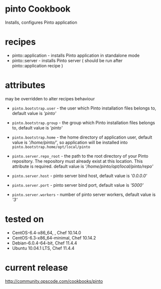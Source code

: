 # pinto Cookbook
Installs, configures Pinto application 

# recipes
* pinto::application - installs Pinto application in standalone mode
* pinto::server - installs Pinto server ( should be run after pinto::application recipe )

# attributes 
may be overridden to alter recipes behaviour 

* `pinto.bootstrap.user` - the user which Pinto installation files belongs to, default value is _'pinto'_
* `pinto.bootstrap.group` - the group which Pinto installation files belongs to, default value is _'pinto'_
* `pinto.bootstrap.home` - the home directory of application user, default value is _'/home/pinto/'_, so application will be installed into `pinto.bootstrap.home/opt/local/pinto`


*  `pinto.server.repo_root` - the path to the root directory of your Pinto repository. The repository must already exist at this location. This attribute is required. default value is _'/home/pinto/opt/local/pinto/repo'_
*  `pinto.server.host` - pinto server bind host, default value is _'0.0.0.0'_
*  `pinto.server.port` - pinto server bind port, default value is _'5000'_
*  `pinto.server.workers` - number of pinto server workers, default value is _'3'_


# tested on
* CentOS-6.4-x86_64, , Chef 10.14.0
* CentOS-6.3-x86_64-minimal, Chef 10.14.2
* Debian-6.0.4-64-bit, Chef 11.4.4
* Ubuntu 10.04.1 LTS, Chef 11.4.4 

# current release
http://community.opscode.com/cookbooks/pinto


